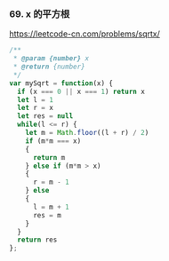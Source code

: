 ### 69. x 的平方根

https://leetcode-cn.com/problems/sqrtx/

```js
/**
 * @param {number} x
 * @return {number}
 */
var mySqrt = function(x) {
  if (x === 0 || x === 1) return x
  let l = 1
  let r = x
  let res = null
  while(l <= r) {
    let m = Math.floor((l + r) / 2)
    if (m*m === x)
    {
      return m
    } else if (m*m > x)
    {
      r = m - 1
    } else
    { 
      l = m + 1
      res = m
    }
  }
  return res  
};
```